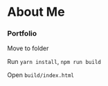 # About Me
### Portfolio

Move to folder

Run `yarn install`, `npm run build`

Open `build/index.html`
